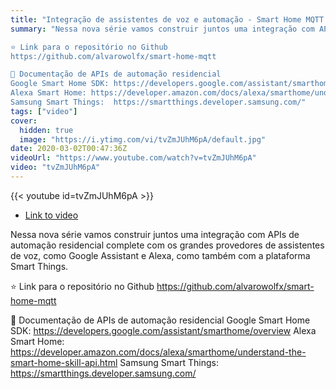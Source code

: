 ```yaml
---
title: "Integração de assistentes de voz e automação - Smart Home MQTT #1"
summary: "Nessa nova série vamos construir juntos uma integração com APIs de automação residencial complete com os grandes provedores de assistentes de voz, como Google Assistant e Alexa, como também com a plataforma Smart Things.

⭐️ Link para o repositório no Github
https://github.com/alvarowolfx/smart-home-mqtt

📖 Documentação de APIs de automação residencial
Google Smart Home SDK: https://developers.google.com/assistant/smarthome/overview
Alexa Smart Home: https://developer.amazon.com/docs/alexa/smarthome/understand-the-smart-home-skill-api.html
Samsung Smart Things:  https://smartthings.developer.samsung.com/"
tags: ["video"]
cover:
  hidden: true
  image: "https://i.ytimg.com/vi/tvZmJUhM6pA/default.jpg"
date: 2020-03-02T00:47:36Z
videoUrl: "https://www.youtube.com/watch?v=tvZmJUhM6pA"
video: "tvZmJUhM6pA"
---
```


<!-- truncate -->

{{< youtube id=tvZmJUhM6pA >}}

- [Link to video](https://www.youtube.com/watch?v=tvZmJUhM6pA)

Nessa nova série vamos construir juntos uma integração com APIs de automação residencial complete com os grandes provedores de assistentes de voz, como Google Assistant e Alexa, como também com a plataforma Smart Things.

⭐️ Link para o repositório no Github
https://github.com/alvarowolfx/smart-home-mqtt

📖 Documentação de APIs de automação residencial
Google Smart Home SDK: https://developers.google.com/assistant/smarthome/overview
Alexa Smart Home: https://developer.amazon.com/docs/alexa/smarthome/understand-the-smart-home-skill-api.html
Samsung Smart Things:  https://smartthings.developer.samsung.com/
